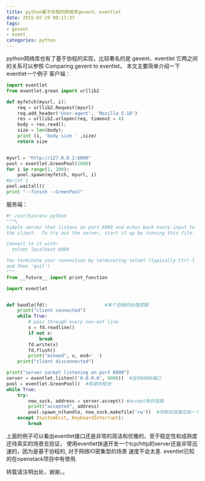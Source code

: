 ```yaml
---
title: python基于协程的网络库gevent、eventlet
date: 2015-07-29 00:17:37
tags:
- gevent
- event
categories: python
---
```


python网络库也有了基于协程的实现，比较著名的是 gevent、eventlet 它两之间的关系可以参照
Comparing gevent to eventlet， 本文主要简单介绍一下eventlet一个例子
客户端：
```python
import eventlet
from eventlet.green import urllib2

def myfetch(myurl, i):
	req = urllib2.Request(myurl)
	req.add_header('User-agent', 'Mozilla 5.10')
	res = urllib2.urlopen(req, timeout = 4)
	body = res.read();
	size = len(body);
	print (i, 'body size ' ,size)
	return size


myurl = "http://127.0.0.1:6000"
pool = eventlet.GreenPool(1000)
for i in range(1, 200):
	pool.spawn(myfetch, myurl, i)
#print i
pool.waitall()
print "--finish --GreenPool"
```
服务端：
```python
#! /usr/bin/env python
"""\
Simple server that listens on port 6000 and echos back every input to
the client.  To try out the server, start it up by running this file.

Connect to it with:
  telnet localhost 6000

You terminate your connection by terminating telnet (typically Ctrl-]
and then 'quit')
"""
from __future__ import print_function

import eventlet


def handle(fd):                     #单个协程的处理逻辑
    print("client connected")
    while True:
        # pass through every non-eof line
        x = fd.readline()
        if not x:
            break
        fd.write(x)
        fd.flush()
        print("echoed", x, end=' ')
    print("client disconnected")

print("server socket listening on port 6000")
server = eventlet.listen(('0.0.0.0', 6000))  #监听6000端口
pool = eventlet.GreenPool()  #构造协程池
while True:
    try:
        new_sock, address = server.accept() #accept新的连接
        print("accepted", address)
        pool.spawn_n(handle, new_sock.makefile('rw'))  #将新的连接交由一个新的协程去处理
    except (SystemExit, KeyboardInterrupt):
        break
```
上面的例子可以看出eventlet接口还是非常的简洁和优雅的，至于稳定性和成熟度还待真实的场景去验证，
使用eventlet快速开发一个tcp/http的server还是非常迅速的，因为是基于协程的, 对于网络IO密集型的场景
速度不会太差.
eventlet已知的在openstack项目中有使用.

转载请注明出处，谢谢。。


